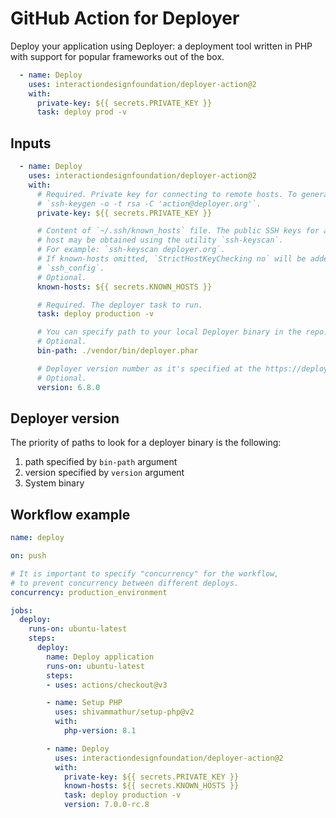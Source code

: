 # GitHub Action for Deployer

Deploy your application using Deployer: a deployment tool written in PHP with support for popular frameworks out of the box.

```yaml
  - name: Deploy
    uses: interactiondesignfoundation/deployer-action@2
    with:
      private-key: ${{ secrets.PRIVATE_KEY }}
      task: deploy prod -v
```


## Inputs

```yaml
  - name: Deploy
    uses: interactiondesignfoundation/deployer-action@2
    with:
      # Required. Private key for connecting to remote hosts. To generate private key:
      # `ssh-keygen -o -t rsa -C 'action@deployer.org'`.
      private-key: ${{ secrets.PRIVATE_KEY }}

      # Content of `~/.ssh/known_hosts` file. The public SSH keys for a
      # host may be obtained using the utility `ssh-keyscan`. 
      # For example: `ssh-keyscan deployer.org`.
      # If known-hosts omitted, `StrictHostKeyChecking no` will be added to
      # `ssh_config`.
      # Optional.
      known-hosts: ${{ secrets.KNOWN_HOSTS }}

      # Required. The deployer task to run.
      task: deploy production -v

      # You can specify path to your local Deployer binary in the repo.
      # Optional.
      bin-path: ./vendor/bin/deployer.phar

      # Deployer version number as it's specified at the https://deployer.org/download
      # Optional.
      version: 6.8.0
```


## Deployer version

The priority of paths to look for a deployer binary is the following:
 1. path specified by `bin-path` argument
 2. version specified by `version` argument
 3. System binary


## Workflow example

```yaml
name: deploy

on: push

# It is important to specify "concurrency" for the workflow,
# to prevent concurrency between different deploys.
concurrency: production_environment

jobs:
  deploy:
    runs-on: ubuntu-latest
    steps:
      deploy:
        name: Deploy application
        runs-on: ubuntu-latest
        steps:
        - uses: actions/checkout@v3

        - name: Setup PHP
          uses: shivammathur/setup-php@v2
          with:
            php-version: 8.1

        - name: Deploy
          uses: interactiondesignfoundation/deployer-action@2
          with:
            private-key: ${{ secrets.PRIVATE_KEY }}
            known-hosts: ${{ secrets.KNOWN_HOSTS }}
            task: deploy production -v
            version: 7.0.0-rc.8
```
